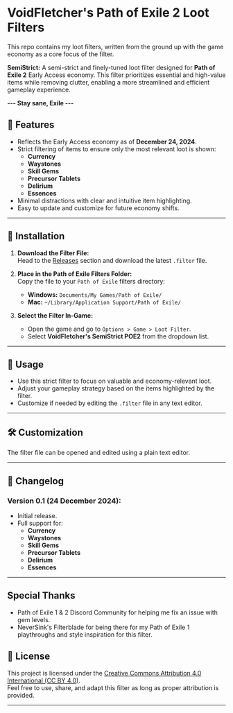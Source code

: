 # VoidFletcher's Path of Exile 2 Loot Filters
This repo contains my loot filters, written from the ground up with the game economy as a core focus of the filter.

**SemiStrict:** A semi-strict and finely-tuned loot filter designed for **Path of Exile 2** Early Access economy. This filter prioritizes essential and high-value items while removing clutter, enabling a more streamlined and efficient gameplay experience.

**--- Stay sane, Exile ---**

## 🎯 Features  
- Reflects the Early Access economy as of **December 24, 2024**.  
- Strict filtering of items to ensure only the most relevant loot is shown:  
  - **Currency**  
  - **Waystones**  
  - **Skill Gems**  
  - **Precursor Tablets**  
  - **Delirium**  
  - **Essences**  
- Minimal distractions with clear and intuitive item highlighting.  
- Easy to update and customize for future economy shifts.  

---

## 🚀 Installation  

1. **Download the Filter File:**  
   Head to the [Releases](https://github.com/VoidFletcher/PathOfExile2-Loot-Filter/releases) section and download the latest `.filter` file.

2. **Place in the Path of Exile Filters Folder:**  
   Copy the file to your `Path of Exile` filters directory:  
   - **Windows:** `Documents/My Games/Path of Exile/`
   - **Mac:** `~/Library/Application Support/Path of Exile/`

3. **Select the Filter In-Game:**  
   - Open the game and go to `Options > Game > Loot Filter`.
   - Select **VoidFletcher's SemiStrict POE2** from the dropdown list.

---

## 📜 Usage  

- Use this strict filter to focus on valuable and economy-relevant loot.  
- Adjust your gameplay strategy based on the items highlighted by the filter.  
- Customize if needed by editing the `.filter` file in any text editor.

---

## 🛠 Customization  

The filter file can be opened and edited using a plain text editor.

---

## 🔄 Changelog  

### Version 0.1 (24 December 2024):  
- Initial release.  
- Full support for:  
  - **Currency**  
  - **Waystones**  
  - **Skill Gems**  
  - **Precursor Tablets**  
  - **Delirium**  
  - **Essences**

---

## Special Thanks
- Path of Exile 1 & 2 Discord Community for helping me fix an issue with gem levels.
- NeverSink's Filterblade for being there for my Path of Exile 1 playthroughs and style inspiration for this filter.

## 📜 License  

This project is licensed under the [Creative Commons Attribution 4.0 International (CC BY 4.0)](https://creativecommons.org/licenses/by/4.0/).  
Feel free to use, share, and adapt this filter as long as proper attribution is provided.

---
